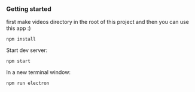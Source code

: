 ### Getting started

first make videos directory in the root of 
this project and then you can use this app :) 

`npm install`

Start dev server:

`npm start`

In a new terminal window:

`npm run electron`
